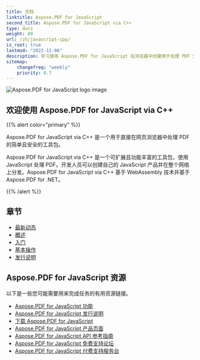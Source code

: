 ```yaml
---
title: 文档
linktitle: Aspose.PDF for JavaScript
second_title: Aspose.PDF for JavaScript via C++
type: docs
weight: 80
url: /zh/javascript-cpp/
is_root: true
lastmod: "2022-12-08"
description: 学习使用 Aspose.PDF for JavaScript 在浏览器中创建用于处理 PDF 文档的应用程序。
sitemap:
    changefreq: "weekly"
    priority: 0.7
---
```

![Aspose.PDF for JavaScript logo image](aspose_pdf-for-javascript-cpp.png)

<h2>欢迎使用 Aspose.PDF for JavaScript via C++</h2>

{{% alert color="primary" %}}

Aspose.PDF for JavaScript via C++ 是一个用于直接在网页浏览器中处理 PDF 的简单且安全的工具包。

Aspose.PDF for JavaScript via C++ 是一个可扩展且功能丰富的工具包，使用 JavaScript 处理 PDF。开发人员可以创建自己的 JavaScript 产品并在整个网络上分发。Aspose.PDF for JavaScript via C++ 基于 WebAssembly 技术并基于 Aspose.PDF for .NET。

{{% /alert %}}

<h2>章节</h2>

- [最新动态](/pdf/zh/javascript-cpp/whatsnew/)
- [概述](/pdf/zh/javascript-cpp/overview/)
- [入门](/pdf/zh/javascript-cpp/get-started/)
- [基本操作](/pdf/zh/javascript-cpp/basic-operations/)
- [发行说明](https://releases.aspose.com/pdf/javascriptcpp/release-notes/)

<h2>Aspose.PDF for JavaScript 资源</h2>

以下是一些您可能需要用来完成任务的有用资源链接。

- [Aspose.PDF for JavaScript 功能](/pdf/zh/javascript-cpp/key-features/)
- [Aspose.PDF for JavaScript 发行说明](https://releases.aspose.com/pdf/javascriptcpp/release-notes/)
- [下载 Aspose.PDF for JavaScript](https://releases.aspose.com/pdf/javascriptcpp/)
- [Aspose.PDF for JavaScript 产品页面](https://products.aspose.com/pdf/javascript-cpp/)
- [Aspose.PDF for JavaScript API 参考指南](https://reference.aspose.com/pdf/javascript-cpp/)
- [Aspose.PDF for JavaScript 免费支持论坛](https://forum.aspose.com/c/pdf/10)
- [Aspose.PDF for JavaScript 付费支持服务台](https://helpdesk.aspose.com/)